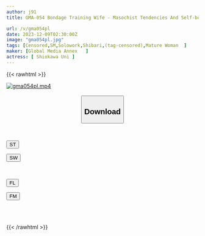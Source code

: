 ```yaml
---
author: j91
title: GMA-054 Bondage Training Wife - Masochist Tendencies And Self-bondage Masturbation That Are Not Enough For Her Husband. Shiokawa Uni, An Unfaithful Wife Who Enjoys Being Raped By Her Husband's Subordinate Who Satisfied Her

url: /v/gma054pl
date: 2023-12-09T02:30:00Z
image: "gma054pl.jpg"
tags: [Censored,SM,Solowork,Shibari,(tag-censored),Mature Woman	 ]
maker: [Global Media Annex   ]
actress: [ Shiokawa Uni ]
---
```



{{< rawhtml >}}

<div class="video" data-videoid="0pWVvdbJaZib19d">
    <a href="javascript:;">
        <img src="/v/gma054pl/gma054pl.jpg" width="WIDTH" height="HEIGHT" alt="gma054pl.mp4" loading="lazy">
    </a>
</div>

<script type="text/javascript" src="https://j91.asia/asset/on-demand-st.js"></script>

<br>
  <link rel="stylesheet" href="https://j91.asia/asset/bs5.css">
  
  <center>
  <button class="btn btn-primary" type="button" data-bs-toggle="collapse" data-bs-target=".multi-collapse" aria-expanded="false" aria-controls="multiCollapseExample1 multiCollapseExample2"><h2>Download</h2></button></center>
</p>
<div class="row">
  <div class="col">
    <div class="collapse multi-collapse" id="multiCollapseExample1">
      <div class="card card-body">
	      	      <br>
<div class="buttons">  
<p><a href="https://streamtape.to/v/0pWVvdbJaZib19d" target="_blank"><button class="btn-hover color-3"><i class="fa fa-download"></i> ST</button></a></p>
<p><a href="https://flaswish.com/p7s5twai0ssb" target="_blank"><button class="btn-hover color-2"><i class="fa fa-download"></i> SW</button></a></p></div>
    </div>
  </div>
</div>
  <div class="col">
    <div class="collapse multi-collapse" id="multiCollapseExample2">
      <div class="card card-body">
	      <br>
<div class="buttons">
<p><a href="https://filelions.site/f/qidnh5go9yet" target="_blank"><button class="btn-hover color-9"><i class="fa fa-download"></i> FL</button></a></p>
<p><a href="https://filemoon.sx/d/nv4u112dxces" target="_blank"><button class="btn-hover color-8"><i class="fa fa-download"></i> FM</button></a></p></div>
<br><br>
      </div>
    </div>
  </div>
</div>

{{< /rawhtml >}}